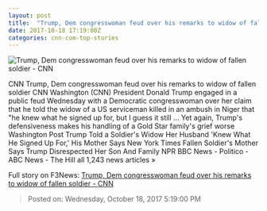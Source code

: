 ```yaml
---
layout: post
title:  "Trump, Dem congresswoman feud over his remarks to widow of fallen soldier - CNN"
date: 2017-10-18 17:19:00Z
categories: cnn-com-top-stories
---
```


![Trump, Dem congresswoman feud over his remarks to widow of fallen soldier - CNN](http://cdn.cnn.com/cnnnext/dam/assets/171017234240-frederica-wilson-super-tease.jpg)

CNN Trump, Dem congresswoman feud over his remarks to widow of fallen soldier CNN Washington (CNN) President Donald Trump engaged in a public feud Wednesday with a Democratic congresswoman over her claim that he told the widow of a US serviceman killed in an ambush in Niger that "he knew what he signed up for, but I guess it still ... Yet again, Trump's defensiveness makes his handling of a Gold Star family's grief worse Washington Post Trump Told a Soldier's Widow Her Husband 'Knew What He Signed Up For,' His Mother Says New York Times Fallen Soldier's Mother Says Trump Disrespected Her Son And Family NPR BBC News - Politico - ABC News - The Hill all 1,243 news articles »


Full story on F3News: [Trump, Dem congresswoman feud over his remarks to widow of fallen soldier - CNN](http://www.f3nws.com/n/mzDKGE)

> Posted on: Wednesday, October 18, 2017 5:19:00 PM

